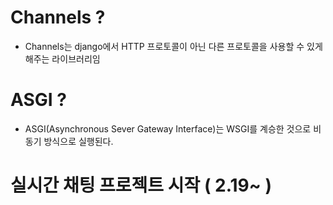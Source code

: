 
# Channels ?
* Channels는 django에서 HTTP 프로토콜이 아닌 다른 프로토콜을 사용할 수 있게 해주는 라이브러리임

# ASGI ?
* ASGI(Asynchronous Sever Gateway Interface)는 WSGI를 계승한 것으로 비동기 방식으로 실행된다.

# 실시간 채팅 프로젝트 시작 ( 2.19~ )
